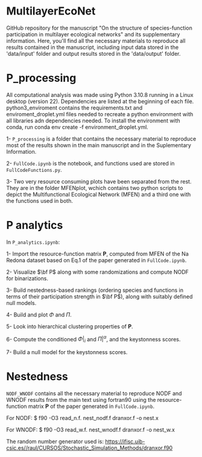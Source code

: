# MultilayerEcoNet

GitHub repository for the manuscript "On the structure of species-function participation in multilayer ecological networks" and its supplementary information. Here, you'll find all the necessary materials to reproduce all results contained in the manuscript, including input data stored in the 'data/input' folder and output results stored in the 'data/output' folder.


# P_processing

All computational analysis was made using Python 3.10.8 running in  a Linux desktop (version 22). Dependencies are listed at the beginning of each file.
python3_enviroment contains the requirements.txt and enviroment_droplet.yml files needed to recreate a python environment with all libraries adn dependencies needed. To install the environment with conda, run conda env create -f environment_droplet.yml.

1- `P_processing` is a folder that contains the necessary material to reproduce most of the results shown in the main manuscript and in the Suplementary Information.

2- `FullCode.ipynb` is the notebook, and functions used are stored in `FullCodeFunctions.py`.

3- Two very resource consuming plots have been separated from the rest. They are in the folder MFENplot, wchich contains two python scripts to depict the Multifunctional Ecological Network (MFEN) and a third one with the functions used in both.


# P analytics

In `P_analytics.ipynb`:

1- Import the resource-function matrix $\mathbf{P}$, computed from MFEN of the Na Redona dataset based on Eq.1 of the paper generated in `FullCode.ipynb`.

2- Visualize $\bf P$ along with some randomizations and compute NODF for binarizations.

3- Build nestedness-based rankings (ordering species and functions in terms of their participation strength in $\bf P$), along with suitably defined null models.

4- Build and plot $\Phi$ and $\Pi$.

5- Look into hierarchical clustering properties of $\mathbf{P}$.

6- Compute the conditioned $\Phi|_i$ and $\Pi|^\alpha$, and the keystonness scores.

7- Build a null model for the keystonness scores.


# Nestedness 

`NODF_WNODF` contains all the necessary material to reproduce NODF and WNODF results from the main text using fortran90 using the resource-function matrix $\mathbf{P}$ of the paper generated in `FullCode.ipynb`. 

For NODF:
$ f90 -O3 read_n.f. nest_nodf.f dranxor.f -o nest.x

For WNODF:
$ f90 -O3 read_w.f. nest_wnodf.f dranxor.f -o nest_w.x

The random number generator used is:
https://ifisc.uib-csic.es//raul/CURSOS/Stochastic_Simulation_Methods/dranxor.f90
